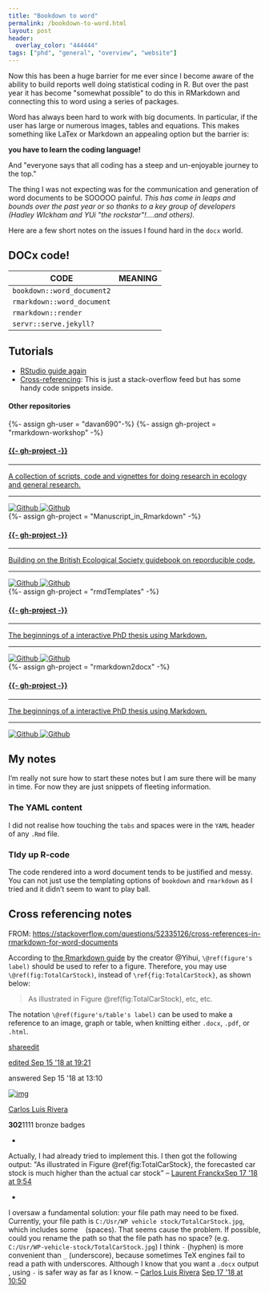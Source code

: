 ```yaml
---
title: "Bookdown to word"
permalink: /bookdown-to-word.html
layout: post 
header:
  overlay_color: "444444"
tags: ["phd", "general", "overview", "website"]
---
```


Now this has been a huge barrier for me ever since I become aware of the ability to build reports well doing statistical coding in R. But over the past year it has become "somewhat possible" to do this in RMarkdown and connecting this to word using a series of packages.

Word has always been hard to work with big documents. In particular, if the user has large or numerous images, tables and equations. This makes something like LaTex or Markdown an appealing option but the barrier is:

**you have to learn the coding language!**

And "everyone says that all coding has a steep and un-enjoyable journey to the top."

The thing I was not expecting was for the communication and generation of word documents to be SOOOOO painful. *This has come in leaps and bounds over the past year or so thanks to a key group of developers (Hadley WIckham and YUi "the rockstar"!....and others).*

Here are a few short notes on the issues I found hard in the `docx` world.

## DOCx code!

| CODE                       | MEANING |
| -------------------------- | ------- |
| `bookdown::word_document2` |         |
| `rmarkdown::word_document` |         |
| `rmarkdown::render`        |         |
| `servr::serve.jekyll?`     |         |

## Tutorials

- [RStudio guide again](https://rmarkdown.rstudio.com/articles_docx.html)
- [Cross-referencing](https://stackoverflow.com/questions/52335126/cross-references-in-rmarkdown-for-word-documents): This is just a stack-overflow feed but has some handy code snippets inside.

#### Other repositories

<div class="spacer"></div>
<div class="row text-center">
  <div class="col-md-4 col-md-offset-0 col-sm-4 col-sm-offset-0 col-xs-12 col-xs-offset-0 text-center">
    <div class="project-card">
      {%- assign gh-user = "davan690"-%}
      {%- assign gh-project = "rmarkdown-workshop" -%}
      <a target="_blank" href="https://github.com/{{- gh-user -}}/{{- gh-project -}}" class="project-link" title="Go to Github Poject Page">
        <span class="fa-stack fa-4x">
          <i class="fa fa-circle fa-stack-2x stack-color"></i>
          <i class="fa fa-terminal fa-stack-1x fa-inverse"></i>
        </span>
        <h4>{{- gh-project -}}</h4>
        <hr class="seperator">
        <p class="text-muted">A collection of scripts, code and vignettes for doing research in ecology and general research. </p>
        <hr class="seperator">
        <img src="https://img.shields.io/github/forks/{{- gh-user -}}/{{- gh-project -}}.svg?style=social&label=Fork" alt="Github" title="Github Forks">
        <img src="https://img.shields.io/github/stars/{{- gh-user -}}/{{- gh-project -}}.svg?style=social&label=Stars" alt="Github" title="Github Stars">
      </a>
    </div>
  </div>
  <div class="col-md-4 col-md-offset-0 col-sm-4 col-sm-offset-0 col-xs-12 col-xs-offset-0 text-center">
    <div class="project-card">
      {%- assign gh-project = "Manuscript_in_Rmarkdown" -%}
      <a target="_blank" href="https://github.com/{{- gh-user -}}/{{- gh-project -}}" class="project-link" title="Go to Github Poject Page">
        <span class="fa-stack fa-4x">
          <i class="fa fa-circle fa-stack-2x stack-color"></i>
          <i class="fa fa-file-code-o fa-stack-1x fa-inverse"></i>
        </span>
        <h4>{{- gh-project -}}</h4>
        <hr class="seperator">
        <p class="text-muted">Building on the British Ecological Society guidebook on reporducible code.</p>
        <hr class="seperator">
        <img src="https://img.shields.io/github/forks/{{- gh-user -}}/{{- gh-project -}}.svg?style=social&label=Fork" alt="Github" title="Github Forks">
        <img src="https://img.shields.io/github/stars/{{- gh-user -}}/{{- gh-project -}}.svg?style=social&label=Stars" alt="Github" title="Github Stars">
      </a>
    </div>
  </div>
  <div class="col-md-4 col-md-offset-0 col-sm-4 col-sm-offset-0 col-xs-12 col-xs-offset-0 text-center">
    <div class="project-card">
    {%- assign gh-project = "rmdTemplates" -%}
      <a target="_blank" href="https://github.com/{{- gh-user -}}/{{- gh-project -}}" class="project-link" title="Go to Github Poject Page">
        <span class="fa-stack fa-4x">
          <i class="fa fa-circle fa-stack-2x stack-color"></i>
          <i class="fa fa-user-secret fa-stack-1x fa-inverse"></i>
        </span>
        <h4>{{- gh-project -}}</h4>
        <hr class="seperator">
        <p class="text-muted">The beginnings of a interactive PhD thesis using Markdown. </p>
        <hr class="seperator">
        <img src="https://img.shields.io/github/forks/{{- gh-user -}}/{{- gh-project -}}.svg?style=social&label=Fork" alt="Github" title="Github Forks">
        <img src="https://img.shields.io/github/stars/{{- gh-user -}}/{{- gh-project -}}.svg?style=social&label=Stars" alt="Github" title="Github Stars">
      </a>
    </div>
  </div>
  <div class="col-md-4 col-md-offset-0 col-sm-4 col-sm-offset-0 col-xs-12 col-xs-offset-0 text-center">
    <div class="project-card">
    {%- assign gh-project = "rmarkdown2docx" -%}
      <a target="_blank" href="https://github.com/{{- gh-user -}}/{{- gh-project -}}" class="project-link" title="Go to Github Poject Page">
        <span class="fa-stack fa-4x">
          <i class="fa fa-circle fa-stack-2x stack-color"></i>
          <i class="fa fa-user-secret fa-stack-1x fa-inverse"></i>
        </span>
        <h4>{{- gh-project -}}</h4>
        <hr class="seperator">
        <p class="text-muted">The beginnings of a interactive PhD thesis using Markdown. </p>
        <hr class="seperator">
        <img src="https://img.shields.io/github/forks/{{- gh-user -}}/{{- gh-project -}}.svg?style=social&label=Fork" alt="Github" title="Github Forks">
        <img src="https://img.shields.io/github/stars/{{- gh-user -}}/{{- gh-project -}}.svg?style=social&label=Stars" alt="Github" title="Github Stars">
      </a>
    </div>
  </div>
</div>

## My notes

I’m really not sure how to start these notes but I am sure there will be many in time. For now they are just snippets of fleeting information.

### The YAML content

I did not realise how touching the `tabs` and spaces were in the `YAML` header of any `.Rmd` file.

### TIdy up R-code

The code rendered into a word document tends to be justified and messy. You can not just use the templating options of `bookdown` and `rmarkdown` as I tried and it didn’t seem to want to play ball.

## Cross referencing notes



FROM: https://stackoverflow.com/questions/52335126/cross-references-in-rmarkdown-for-word-documents

According to [the Rmarkdown guide](https://bookdown.org/yihui/bookdown/figures.html) by the creator @Yihui, `\@ref(figure's label)` should be used to refer to a figure. Therefore, you may use `\@ref(fig:TotalCarStock)`, instead of `\ref{fig:TotalCarStock}`, as shown below:

> As illustrated in Figure \@ref(fig:TotalCarStock), etc, etc.

The notation `\@ref(figure's/table's label)` can be used to make a reference to an image, graph or table, when knitting either `.docx`, `.pdf`, or `.html`.



[share](https://stackoverflow.com/a/52345023/10098854)[edit](https://stackoverflow.com/posts/52345023/edit)

[edited Sep 15 '18 at 19:21](https://stackoverflow.com/posts/52345023/revisions)





answered Sep 15 '18 at 13:10

[![img](https://lh3.googleusercontent.com/-bwcos_zylKg/AAAAAAAAAAI/AAAAAAAAAAA/AAnnY7o18NuEdWnDEck_qPpn-lu21VTdfw/mo/photo.jpg?sz=32)](https://stackoverflow.com/users/10215301/carlos-luis-rivera)

[Carlos Luis Rivera](https://stackoverflow.com/users/10215301/carlos-luis-rivera)

**302**1111 bronze badges

- 

  Actually, I had already tried to implement this. I then got the following output: "As illustrated in Figure @ref{fig:TotalCarStock}, the forecasted car stock is much higher than the actual car stock" – [Laurent Franckx](https://stackoverflow.com/users/2489272/laurent-franckx)[Sep 17 '18 at 9:54](https://stackoverflow.com/questions/52335126/cross-references-in-rmarkdown-for-word-documents#comment91674344_52345023) 

- 

  I oversaw a fundamental solution: your file path may need to be fixed. Currently, your file path is `C:/Usr/WP vehicle stock/TotalCarStock.jpg`, which includes some ` ` (spaces). That seems cause the problem. If possible, could you rename the path so that the file path has no space? (e.g. `C:/Usr/WP-vehicle-stock/TotalCarStock.jpg`) I think `-` (hyphen) is more convenient than `_` (underscore), because sometimes TeX engines fail to read a path with underscores. Although I know that you want a `.docx` output , using `-` is safer way as far as I know. – [Carlos Luis Rivera](https://stackoverflow.com/users/10215301/carlos-luis-rivera) [Sep 17 '18 at 10:50](https://stackoverflow.com/questions/52335126/cross-references-in-rmarkdown-for-word-documents#comment91676210_52345023) 



